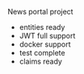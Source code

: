 News portal project
- entities ready
- JWT full support
- docker support
- test complete
- claims ready
